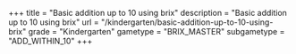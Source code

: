 +++
title = "Basic addition up to 10 using brix"
description = "Basic addition up to 10 using brix"
url = "/kindergarten/basic-addition-up-to-10-using-brix"
grade = "Kindergarten"
gametype = "BRIX_MASTER"
subgametype = "ADD_WITHIN_10"
+++